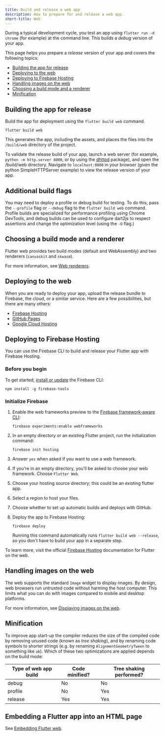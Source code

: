 ```yaml
---
title: Build and release a web app
description: How to prepare for and release a web app.
short-title: Web
---
```


During a typical development cycle,
you test an app using `flutter run -d chrome`
(for example) at the command line.
This builds a _debug_ version of your app.

This page helps you prepare a _release_ version
of your app and covers the following topics:

* [Building the app for release](#building-the-app-for-release)
* [Deploying to the web](#deploying-to-the-web)
* [Deploying to Firebase Hosting](#deploying-to-firebase-hosting)
* [Handling images on the web](#handling-images-on-the-web)
* [Choosing a build mode and a renderer](#choosing-a-build-mode-and-a-renderer)
* [Minification](#minification)

## Building the app for release

Build the app for deployment using the `flutter build web` command. 

```console
flutter build web
```

This
generates the app, including the assets, and places the files into the
`/build/web` directory of the project.

To validate the release build of your app,
launch a web server (for example,
`python -m http.server 8000`,
or by using the [dhttpd][] package),
and open the /build/web directory. Navigate to
`localhost:8000` in your browser
(given the python SimpleHTTPServer example)
to view the release version of your app.

## Additional build flags
You may need to deploy a profile or debug build for testing.
To do this, pass the `--profile` flag or `--debug` flag
to the `flutter build web` command.
Profile builds are specialized for performance profiling using Chrome DevTools,
and debug builds can be used to configure dart2js
to respect assertions and change the optimization level (using the `-O` flag.)

## Choosing a build mode and a renderer

Flutter web provides two build modes (default and WebAssembly) and two renderers
(`canvaskit` and `skwasm`).

For more information, see [Web renderers][].

## Deploying to the web

When you are ready to deploy your app,
upload the release bundle
to Firebase, the cloud, or a similar service.
Here are a few possibilities, but there are
many others:

* [Firebase Hosting][]
* [GitHub Pages][]
* [Google Cloud Hosting][]

## Deploying to Firebase Hosting

You can use the Firebase CLI to build and release your Flutter app with Firebase
Hosting.

### Before you begin

To get started, [install or update][install-firebase-cli] the Firebase CLI:

```console
npm install -g firebase-tools
```

### Initialize Firebase

1. Enable the web frameworks preview to the [Firebase framework-aware CLI][]:

    ```console
    firebase experiments:enable webframeworks
    ```

2. In an empty directory or an existing Flutter project, run the initialization
command:

    ```console
    firebase init hosting
    ```

3. Answer `yes` when asked if you want to use a web framework.

4. If you're in an empty directory,
    you'll be asked to choose your web framework. Choose `Flutter Web`.

5. Choose your hosting source directory; this could be an existing flutter app.

6. Select a region to host your files.

7. Choose whether to set up automatic builds and deploys with GitHub.

8. Deploy the app to Firebase Hosting:

    ```console
    firebase deploy
    ```

    Running this command automatically runs `flutter build web --release`,
    so you don't have to build your app in a separate step.

To learn more, visit the official [Firebase Hosting][] documentation for
Flutter on the web.

## Handling images on the web

The web supports the standard `Image` widget to display images.
By design, web browsers run untrusted code without harming the host computer.
This limits what you can do with images compared to mobile and desktop platforms.

For more information, see [Displaying images on the web][].

## Minification

To improve app start-up the compiler reduces the size of the compiled code by
removing unused code (known as _tree shaking_), and by renaming code symbols to
shorter strings (e.g. by renaming `AlignmentGeometryTween` to something like
`ab`). Which of these two optimizations are applied depends on the build mode:

| Type of web app build | Code minified? | Tree shaking performed? |
|-----------------------|----------------|-------------------------|
| debug                 | No             | No                      |
| profile               | No             | Yes                     |
| release               | Yes            | Yes                     |

## Embedding a Flutter app into an HTML page

See [Embedding Flutter web][].

[Embedding Flutter web]: /platform-integration/web/embedding-flutter-web

[dhttpd]: {{site.pub}}/packages/dhttpd
[Displaying images on the web]: /platform-integration/web/web-images
[Firebase Hosting]: {{site.firebase}}/docs/hosting/frameworks/flutter
[Firebase framework-aware CLI]: {{site.firebase}}/docs/hosting/frameworks/frameworks-overview
[install-firebase-cli]: {{site.firebase}}/docs/cli#install_the_firebase_cli
[GitHub Pages]: https://pages.github.com/
[give us feedback]: {{site.repo.flutter}}/issues/new?title=%5Bweb%5D:+%3Cdescribe+issue+here%3E&labels=%E2%98%B8+platform-web&body=Describe+your+issue+and+include+the+command+you%27re+running,+flutter_web%20version,+browser+version
[Google Cloud Hosting]: https://cloud.google.com/solutions/web-hosting
[Web renderers]: /platform-integration/web/renderers
